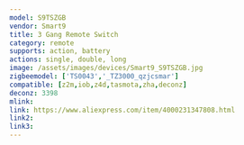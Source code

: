 ```yaml
---
model: S9TSZGB
vendor: Smart9
title: 3 Gang Remote Switch
category: remote
supports: action, battery
actions: single, double, long
image: /assets/images/devices/Smart9_S9TSZGB.jpg
zigbeemodel: ['TS0043','_TZ3000_qzjcsmar']
compatible: [z2m,iob,z4d,tasmota,zha,deconz]
deconz: 3398
mlink: 
link: https://www.aliexpress.com/item/4000231347808.html
link2: 
link3: 
---
```

